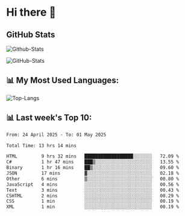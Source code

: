 # Hi there 👋

## GitHub Stats
![Github-Stats](https://github-readme-stats-sigma-five.vercel.app/api?username=ltorson&show_icons=true&theme=radical&count_private=true&show=reviews,discussions_started,discussions_answered,prs_merged,prs_merged_percentage)

![GitHub-Stats](https://github-readme-stats.vercel.app/api/wakatime?username=LeeTorson&theme=synthwave&size_weight=0.5&count_weight=0.5&title_color=36F9F6&langs_count=10&count_private=true)

## 📊 My Most Used Languages:
![Top-Langs](https://github-readme-stats-sigma-five.vercel.app/api/top-langs/?username=LTorson&layout=compact&langs_count=10)


## 📊 Last week's Top 10:
<!--START_SECTION:waka-->

```txt
From: 24 April 2025 - To: 01 May 2025

Total Time: 13 hrs 14 mins

HTML         9 hrs 32 mins   ██████████████████░░░░░░░   72.09 %
C#           1 hr 47 mins    ███▒░░░░░░░░░░░░░░░░░░░░░   13.55 %
Binary       1 hr 16 mins    ██▒░░░░░░░░░░░░░░░░░░░░░░   09.60 %
JSON         17 mins         ▓░░░░░░░░░░░░░░░░░░░░░░░░   02.18 %
Other        6 mins          ▒░░░░░░░░░░░░░░░░░░░░░░░░   00.80 %
JavaScript   4 mins          ░░░░░░░░░░░░░░░░░░░░░░░░░   00.56 %
Text         3 mins          ░░░░░░░░░░░░░░░░░░░░░░░░░   00.43 %
CSHTML       2 mins          ░░░░░░░░░░░░░░░░░░░░░░░░░   00.29 %
CSS          1 min           ░░░░░░░░░░░░░░░░░░░░░░░░░   00.19 %
XML          1 min           ░░░░░░░░░░░░░░░░░░░░░░░░░   00.19 %
```

<!--END_SECTION:waka-->
